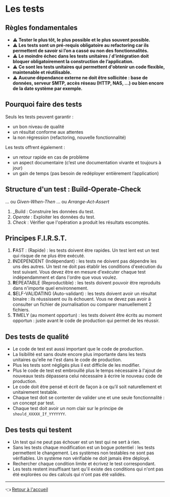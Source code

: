 # Les tests

## Règles fondamentales

* :warning: **Tester le plus tôt, le plus possible et le plus souvent possible.**
* :warning:  **Les tests sont un pré-requis obligatoire au refactoring car ils permettent de savoir si l’on a cassé ou non des fonctionnalités.**
* :warning:  **Le moindre échec dans les tests unitaires / d'intégration doit bloquer obligatoirement la construction de l’application.**
* :warning:  **Ce sont les tests unitaires qui permettent d'obtenir un code flexible, maintenable et réutilisable.**
* :warning:  **Aucune dépendance externe ne doit être sollicitée : base de données, serveur SMTP, accès réseau (HTTP, NAS, ...) ou bien encore de la date système par exemple.**

## Pourquoi faire des tests

Seuls les tests peuvent garantir :

* un bon niveau de qualité
* un résultat conforme aux attentes
* la non régression (refactoring, nouvelle fonctionnalité)

Les tests offrent également :

* un retour rapide en cas de problème
* un aspect documentaire (c’est une documentation vivante et toujours à jour)
* un gain de temps (pas besoin de redéployer entièrement l’application)

## Structure d'un test : Build-Operate-Check

... ou _Given-When-Then_ ... ou _Arrange-Act-Assert_

1. _Build : Construire les données du test.
1. _Operate_ : Exploiter les données du test.
1. _Check_ : Vérifier que l'opération a produit les résultats escomptés.

## Principes F.I.R.S.T.

1. **F**AST : (Rapide) : les tests doivent être rapides. Un test lent est un test qui risque de ne plus être exécuté.
1. **I**NDEPENDENT (Indépendant) : les tests ne doivent pas dépendre les uns des autres. Un test ne doit pas établir les conditions d'exécution du test suivant. Vous devez être en mesure d'exécuter chaque test indépendamment et dans l'ordre que vous voulez.
1. **R**EPEATABLE (Reproductible) : les tests doivent pouvoir être reproduits dans n'importe quel environnement.
1. **S**ELF-VALIDATING (Auto-validant) : les tests doivent avoir un résultat binaire : ils réussissent ou ils échouent. Vous ne devez pas avoir à consulter un fichier de journalisation ou comparer manuellement 2 fichiers.
1. **T**IMELY (au moment opportun) : les tests doivent être écrits au moment opportun : juste avant le code de production qui permet de les réussir.

## Des tests de qualité

* Le code de test est aussi important que le code de production.
* La lisibilité est sans doute encore plus importante dans les tests unitaires qu'elle ne l'est dans le code de production.
* Plus les tests sont négligés plus il est difficile de les modifier.
* Plus le code de test est embrouillé plus le temps nécessaire à l'ajout de nouveaux tests dépassera celui nécessaire à écrire le nouveau code de production.
* Le code doit être pensé et écrit de façon à ce qu’il soit naturellement et unitairement testable.
* Chaque test doit se contenter de valider une et une seule fonctionnalité : un concept par test.
* Chaque test doit avoir un nom clair sur le principe de `should_XXXXX_If_YYYYYYY`.

## Des tests qui testent

* Un test qui ne peut pas échouer est un test qui ne sert à rien.
* Sans les tests chaque modification est un bogue potentiel : les tests permettent le changement. Les systèmes non testables ne sont pas vérifiables. Un système non vérifiable ne doit jamais être déployé.
* Rechercher chaque condition limite et écrivez le test correspondant.
* Les tests restent insuffisant tant qu'il existe des conditions qui n'ont pas été explorées ou des calculs qui n'ont pas été validés.

---
:point_left: [Retour à l'accueil](README.md)
